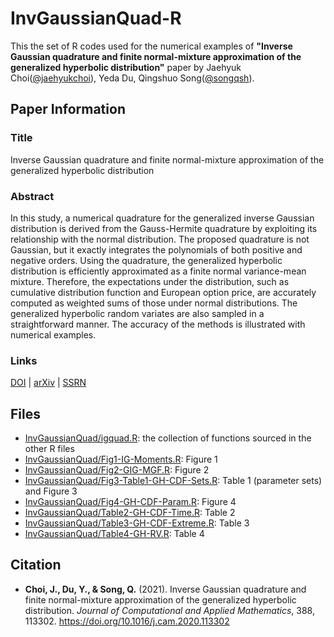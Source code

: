 # InvGaussianQuad-R  

This the set of R codes used for the numerical examples of __"Inverse Gaussian quadrature and finite normal-mixture approximation of the generalized hyperbolic distribution"__ paper by Jaehyuk Choi([@jaehyukchoi](https://github.com/jaehyukchoi)), Yeda Du, Qingshuo Song([@songqsh](https://github.com/songqsh)).

## Paper Information
### Title 
Inverse Gaussian quadrature and finite normal-mixture approximation of the generalized hyperbolic distribution

### Abstract
In this study, a numerical quadrature for the generalized inverse Gaussian distribution is derived from the Gauss-Hermite quadrature by exploiting its relationship with the normal distribution. The proposed quadrature is not Gaussian, but it exactly integrates the polynomials of both positive and negative orders. Using the quadrature, the generalized hyperbolic distribution is efficiently approximated as a finite normal variance-mean mixture. Therefore, the expectations under the distribution, such as cumulative distribution function and European option price, are accurately computed as weighted sums of those under normal distributions. The generalized hyperbolic random variates are also sampled in a straightforward manner. The accuracy of the methods is illustrated with numerical examples.

### Links
[DOI](https://doi.org/10.1016/j.cam.2020.113302) | [arXiv](https://arxiv.org/abs/1810.01116) | [SSRN](http://ssrn.com/abstract=3259013)

## Files
* [InvGaussianQuad/igquad.R](InvGaussianQuad/igquad.R): the collection of functions sourced in the other R files
* [InvGaussianQuad/Fig1-IG-Moments.R](InvGaussianQuad/Fig1-IG-Moments.R): Figure 1
* [InvGaussianQuad/Fig2-GIG-MGF.R](InvGaussianQuad/Fig2-GIG-MGF.R): Figure 2
* [InvGaussianQuad/Fig3-Table1-GH-CDF-Sets.R](InvGaussianQuad/Fig3-Table1-GH-CDF-Sets.R): Table 1 (parameter sets) and Figure 3 
* [InvGaussianQuad/Fig4-GH-CDF-Param.R](InvGaussianQuad/Fig4-GH-CDF-Param.R): Figure 4
* [InvGaussianQuad/Table2-GH-CDF-Time.R](InvGaussianQuad/Table2-GH-CDF-Time.R): Table 2
* [InvGaussianQuad/Table3-GH-CDF-Extreme.R](InvGaussianQuad/Table3-GH-CDF-Extreme.R): Table 3
* [InvGaussianQuad/Table4-GH-RV.R](InvGaussianQuad/Table4-GH-RV.R): Table 4

## Citation
* __Choi, J., Du, Y., & Song, Q.__ (2021). Inverse Gaussian quadrature and finite normal-mixture approximation of the generalized hyperbolic distribution. *Journal of Computational and Applied Mathematics*, 388, 113302. https://doi.org/10.1016/j.cam.2020.113302
